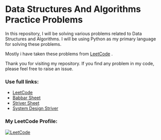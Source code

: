 # Data Structures And Algorithms Practice Problems

In this repository, I will be solving various problems related to Data Structures and Algorithms. I will be using Python as my primary language for solving these problems.

Mostly i have taken these problems from [LeetCode](https://leetcode.com/) .

Thank you for visiting my repository. If you find any problem in my code, please feel free to raise an issue.

### Use full links:

- [LeetCode](https://leetcode.com/)
- [Babbar Sheet](https://docs.google.com/spreadsheets/d/1Lo4jXQru2U-kFurw6qjhy_14Cm7d_dgi/edit#gid=1449085101)
- [Striver Sheet](https://takeuforward.org/interviews/strivers-sde-sheet-top-coding-interview-problems/)
- [System Design Striver](https://takeuforward.org/system-design/complete-system-design-roadmap-with-videos-for-sdes/)

### My LeetCode Profile:

[![LeetCode](https://img.shields.io/badge/LeetCode-Profile-brightgreen)](https://leetcode.com/IamUday/)